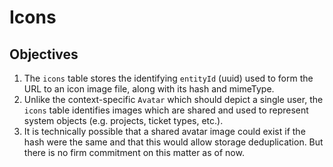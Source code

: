 Icons
=====

## Objectives
1. The `icons` table stores the identifying `entityId` (uuid) used to form the URL to an icon image file, along with its hash and mimeType.
2. Unlike the context-specific `Avatar` which should depict a single user, the `icons` table identifies images which are shared and used to represent system objects (e.g. projects, ticket types, etc.).
6. It is technically possible that a shared avatar image could exist if the hash were the same and that this would allow storage deduplication.  But there is no firm commitment on this matter as of now.
